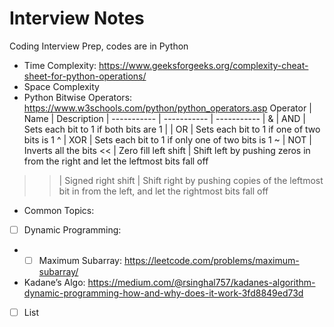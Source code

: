 # Interview Notes
Coding Interview Prep, codes are in Python
- Time Complexity: https://www.geeksforgeeks.org/complexity-cheat-sheet-for-python-operations/
- Space Complexity
- Python Bitwise Operators: https://www.w3schools.com/python/python_operators.asp
Operator | Name | Description
| ----------- | ----------- | ----------- |
& | AND | Sets each bit to 1 if both bits are 1
| | OR | Sets each bit to 1 if one of two bits is 1
^ | XOR | Sets each bit to 1 if only one of two bits is 1
~ | NOT | Inverts all the bits
<< | Zero fill left shift | Shift left by pushing zeros in from the right and let the leftmost bits fall off
>> | Signed right shift | Shift right by pushing copies of the leftmost bit in from the left, and let the rightmost bits fall off
- Common Topics:
- [ ] Dynamic Programming:
- - [ ] Maximum Subarray: https://leetcode.com/problems/maximum-subarray/
- Kadane’s Algo: https://medium.com/@rsinghal757/kadanes-algorithm-dynamic-programming-how-and-why-does-it-work-3fd8849ed73d
- [ ] List
